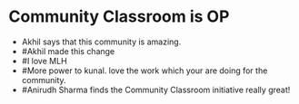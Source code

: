 # Community Classroom is OP

- Akhil says that this community is amazing.
- #Akhil made this change
- #I love MLH
- #More power to kunal. love the work which your are doing for the community.
- #Anirudh Sharma finds the Community Classroom initiative really great!
